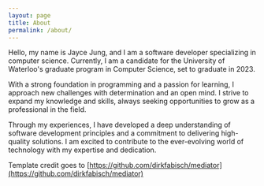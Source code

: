 ```yaml
---
layout: page
title: About
permalink: /about/
---
```


Hello, my name is Jayce Jung, and I am a software developer specializing in computer science. Currently, I am a candidate for the University of Waterloo's graduate program in Computer Science, set to graduate in 2023.

With a strong foundation in programming and a passion for learning, I approach new challenges with determination and an open mind. I strive to expand my knowledge and skills, always seeking opportunities to grow as a professional in the field.

Through my experiences, I have developed a deep understanding of software development principles and a commitment to delivering high-quality solutions. I am excited to contribute to the ever-evolving world of technology with my expertise and dedication.

Template credit goes to [https://github.com/dirkfabisch/mediator](https://github.com/dirkfabisch/mediator)
